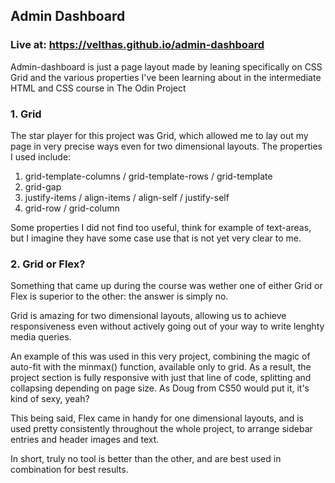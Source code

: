 ## Admin Dashboard
### Live at: https://velthas.github.io/admin-dashboard
Admin-dashboard is just a page layout made by leaning specifically on CSS Grid and the various properties I've been learning about in the intermediate HTML and CSS course in The Odin Project

### 1. Grid
The star player for this project was Grid, which allowed me to lay out my page in very precise ways even for two dimensional layouts. The properties I used include:

 1. grid-template-columns / grid-template-rows / grid-template
 2. grid-gap
 3. justify-items / align-items / align-self / justify-self
 4. grid-row / grid-column

Some properties I did not find too useful, think for example of text-areas, but I imagine they have some case use that is not yet very clear to me.

### 2. Grid or Flex?
Something that came up during the course was wether one of either Grid or Flex is superior to the other: the answer is simply no.

Grid is amazing for two dimensional layouts, allowing us to achieve responsiveness even without actively going out of your way to write lenghty media queries. 

An example of this was used in this very project, combining the magic of auto-fit with the minmax() function, available only to grid. As a result, the project section is fully responsive with just that line of code, splitting and collapsing depending on page size. As Doug from CS50 would put it, it's kind of sexy, yeah?

This being said, Flex came in handy for one dimensional layouts, and is used pretty consistently throughout the whole project, to arrange sidebar entries and header images and text.

In short, truly no tool is better than the other, and are best used in combination for best results.

